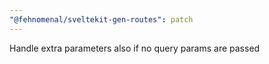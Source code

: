 ```yaml
---
"@fehnomenal/sveltekit-gen-routes": patch
---
```


Handle extra parameters also if no query params are passed
